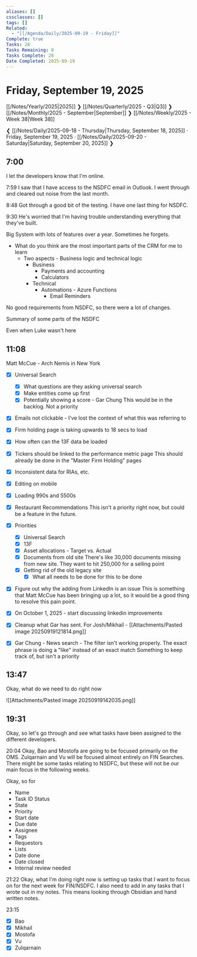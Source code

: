 ```yaml
---
aliases: []
cssclasses: []
tags: []
Related:
  - "[[/Agenda/Daily/2025-09-19 - Friday]]"
Complete: true
Tasks: 28
Tasks Remaining: 0
Tasks Complete: 28
Date Completed: 2025-09-19
---
```

# Friday, September 19, 2025

[[/Notes/Yearly/2025|2025]] ❯ [[/Notes/Quarterly/2025 - Q3|Q3]] ❯ [[/Notes/Monthly/2025 - September|September]] ❯ [[/Notes/Weekly/2025 - Week 38|Week 38]]

❮ [[/Notes/Daily/2025-09-18 - Thursday|Thursday, September 18, 2025]] · Friday, September 19, 2025 · [[/Notes/Daily/2025-09-20 - Saturday|Saturday, September 20, 2025]] ❯

## 7:00

I let the developers know that I'm online.

<time>7:59</time>
I saw that I have access to the NSDFC email in Outlook. I went through and cleared out noise from the last month.

<time>8:48</time>
Got through a good bit of the testing. I have one last thing for NSDFC.

<time>9:30</time>
He's worried that I'm having trouble understanding everything that they've built.

Big System with lots of features over a year. Sometimes he forgets.
- What do you think are the most important parts of the CRM for me to learn
    - Two aspects - Business logic and technical logic
        - Business
            - Payments and accounting
            - Calculators
        - Technical
            - Automations - Azure Functions
                - Email Reminders

No good requirements from NSDFC, so there were a lot of changes.

Summary of some parts of the NSDFC

Even when Luke wasn't here

## 11:08

Matt McCue - Arch Nemis in New York

- [x] Universal Search
    - [x] What questions are they asking universal search
    - [x] Make entities come up first
    - [x] Potentially showing a score - Gar Chung <span class="placeholder">This would be in the backlog. Not a priority</span>
- [x] Emails not clickable - I've lost the context of what this was referring to
- [x] Firm holding page is taking upwards to 18 secs to load
- [x] How often can the 13F data be loaded
- [x] Tickers should be linked to the performance metric page <span class="placeholder">This should already be done in the "Master Firm Holding" pages</span>
- [x] Inconsistent data for RIAs, etc.
- [x] Editing on mobile
- [x] Loading 990s and 5500s
- [x] Restaurant Recommendations <span class="placeholder">This isn't a priority right now, but could be a feature in the future.</span>

- [x] Priorities
    - [x] Universal Search
    - [x] 13F
    - [x] Asset allocations - Target vs. Actual
    - [x] Documents from old site <span class="placeholder">There's like 30,000 documents missing from new site. They want to hit 250,000 for a selling point</span>
    - [x] Getting rid of the old legacy site
        - [x] What all needs to be done for this to be done
- [x] Figure out why the adding from LinkedIn is an issue <span class="placeholder">This is something that Matt McCue has been bringing up a lot, so it would be a good thing to resolve this pain point.</span>
- [x] On October 1, 2025 - start discussing linkedin improvements
- [x] Cleanup what Gar has sent. For Josh/Mikhail - [[Attachments/Pasted image 20250919121814.png]]
- [x] Gar Chung - News search - The filter isn't working properly. The exact phrase is doing a "like" instead of an exact match <span class="placeholder">Something to keep track of, but isn't a priority</span>

## 13:47

Okay, what do we need to do right now

![[Attachments/Pasted image 20250919142035.png]]

## 19:31

Okay, so let's go through and see what tasks have been assigned to the different developers.

<time>20:04</time>
Okay, Bao and Mostofa are going to be focused primarily on the OMS. Zulqarnain and Vu will be focused almost entirely on FIN Searches. There might be some tasks relating to NSDFC, but these will not be our main focus in the following weeks.

Okay, so for 

- Name
- Task ID
  Status
- State
- Priority
- Start date
- Due date
- Assignee
- Tags
- Requestors
- Lists
- Date done
- Date closed
- Internal review needed

<time>21:22</time>
Okay, what I'm doing right now is setting up tasks that I want to focus on for the next week for FIN/NSDFC. I also need to add in any tasks that I wrote out in my notes. This means looking through Obsidian and hand written notes.

<time>23:15</time>
- [x] Bao
- [x] Mikhail
- [x] Mostofa
- [x] Vu
- [x] Zulqarnain
